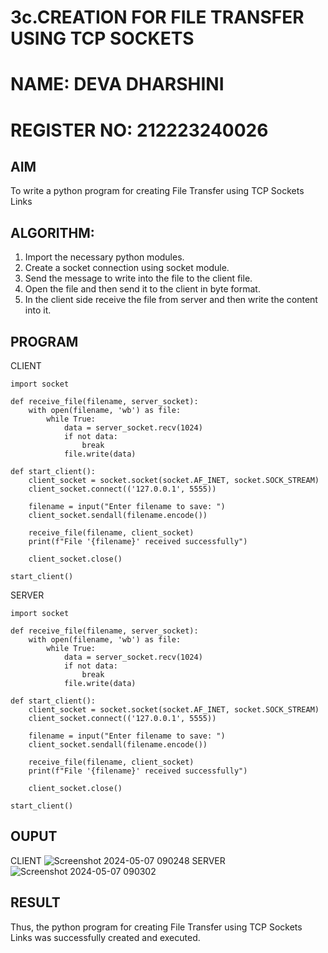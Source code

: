 # 3c.CREATION FOR FILE TRANSFER USING TCP SOCKETS
# NAME: DEVA DHARSHINI

# REGISTER NO: 212223240026
## AIM
To write a python program for creating File Transfer using TCP Sockets Links
## ALGORITHM:
1. Import the necessary python modules.
2. Create a socket connection using socket module.
3. Send the message to write into the file to the client file.
4. Open the file and then send it to the client in byte format.
5. In the client side receive the file from server and then write the content into it.
## PROGRAM
CLIENT
```
import socket

def receive_file(filename, server_socket):
    with open(filename, 'wb') as file:
        while True:
            data = server_socket.recv(1024)
            if not data:
                break
            file.write(data)

def start_client():
    client_socket = socket.socket(socket.AF_INET, socket.SOCK_STREAM)
    client_socket.connect(('127.0.0.1', 5555))

    filename = input("Enter filename to save: ")
    client_socket.sendall(filename.encode())

    receive_file(filename, client_socket)
    print(f"File '{filename}' received successfully")

    client_socket.close()

start_client()
```
SERVER
```
import socket

def receive_file(filename, server_socket):
    with open(filename, 'wb') as file:
        while True:
            data = server_socket.recv(1024)
            if not data:
                break
            file.write(data)

def start_client():
    client_socket = socket.socket(socket.AF_INET, socket.SOCK_STREAM)
    client_socket.connect(('127.0.0.1', 5555))

    filename = input("Enter filename to save: ")
    client_socket.sendall(filename.encode())

    receive_file(filename, client_socket)
    print(f"File '{filename}' received successfully")

    client_socket.close()

start_client()
```
## OUPUT
CLIENT
![Screenshot 2024-05-07 090248](https://github.com/deesk13/3c.FILE_TRANSFER_USING_TCP_SOCKETS/assets/150927063/2f39f9e3-5177-476b-a839-1783086f0fd4)
SERVER
![Screenshot 2024-05-07 090302](https://github.com/deesk13/3c.FILE_TRANSFER_USING_TCP_SOCKETS/assets/150927063/3e44388c-75d1-4ab9-a601-0f6676992f7f)

## RESULT
Thus, the python program for creating File Transfer using TCP Sockets Links was 
successfully created and executed.
